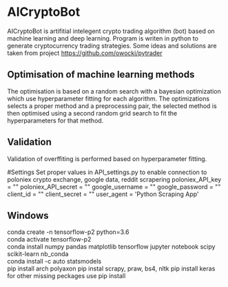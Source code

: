 # AICryptoBot

AICryptoBot is artifitial intelegent crypto trading algorithm (bot) based on machine learning and deep learning. 
Program is writen in python to generate cryptocurrency trading strategies.
Some ideas and solutions are taken from project https://github.com/owocki/pytrader

## Optimisation of machine learning methods
The optimisation is based on a random search with a bayesian optimization which use hyperparameter fitting for each algorithm. 
The optimizations selects a proper method and a preprocessing pair, the selected method is then optimised using a second random grid search to fit the hyperparameters for that method.

## Validation
Validation of overffiting is performed based on hyperparameter fitting.

#Settings
Set proper values in API_settings.py to enable connection to poloniex crypto exchange, google data, reddit scrapering
poloniex_API_key = ""
poloniex_API_secret = ""
google_username = ""
google_password = ""
client_id = ""
client_secret = ""
user_agent = 'Python Scraping App'

## Windows
conda create -n tensorflow-p2 python=3.6   
conda activate tensorflow-p2   
conda install numpy pandas matplotlib tensorflow jupyter notebook scipy scikit-learn nb_conda    
conda install -c auto statsmodels   
pip install arch polyaxon
pip instal scrapy, praw, bs4, nltk
pip install keras  
for other missing peckages use pip install
 
